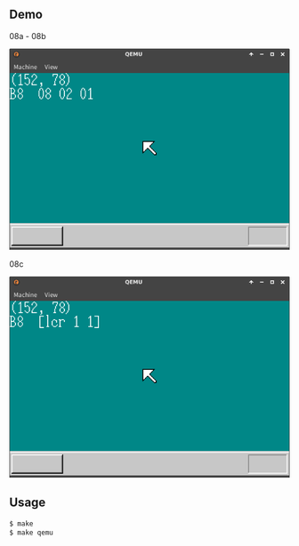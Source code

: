 ## Demo

08a - 08b

![template](https://github.com/watermelon892/OSPractice/blob/master/08/pic/08a.png)

08c

![template](https://github.com/watermelon892/OSPractice/blob/master/08/pic/08c.png)

## Usage

```
$ make
$ make qemu
```
